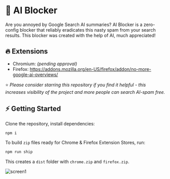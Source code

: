 # 🚫 AI Blocker

Are you annoyed by Google Search AI summaries? AI Blocker is a zero-config blocker that reliably eradicates this nasty spam from your search results.
This blocker was created with the help of AI, much appreciated!

## 🔥 Extensions

- Chromium: _(pending approval)_
- Firefox: https://addons.mozilla.org/en-US/firefox/addon/no-more-google-ai-overviews/

⭐ _Please consider starring this repository if you find it helpful - this increases visibility of the project and more people can search AI-spam free._

## ⚡ Getting Started

Clone the repository, install dependencies:
```bash
npm i
```

To build `zip` files ready for Chrome & Firefox Extension Stores, run:
```bash
npm run ship
```

This creates a `dist` folder with `chrome.zip` and `firefox.zip`.

![screen1](https://github.com/user-attachments/assets/d2e8edb6-9b45-4593-999e-445295c4e9c6)
